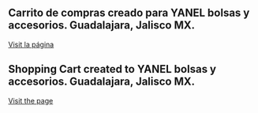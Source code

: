 ## Carrito de compras creado para YANEL bolsas y accesorios. Guadalajara, Jalisco MX.

[Visit la página](https://yanel.netlify.app)



## Shopping Cart created to YANEL bolsas y accesorios. Guadalajara, Jalisco MX.

[Visit the page](https://yanel.netlify.app)

